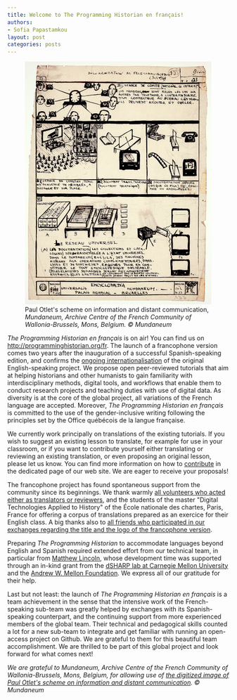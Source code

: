 ```yaml
---
title: Welcome to The Programming Historian en français!
authors:
- Sofia Papastamkou
layout: post
categories: posts
---
```


<p><figure><img src="/images/welcome-ph-fr/welcome-ph-fr.png" /><figcaption>Paul Otlet's scheme on information and distant communication, <i>Mundaneum, Archive Centre of the French Community of Wallonia-Brussels, Mons, Belgium. © Mundaneum</i></figcaption></figure></p>

_The Programming Historian en français_ is on air! You can find us on http://programminghistorian.org/fr. The launch of a francophone version comes two years after the inauguration of a successful Spanish-speaking edition, and confirms the [ongoing internationalisation](https://programminghistorian.org/en/about#history-of-the-project) of the original English-speaking project. We propose open peer-reviewed tutorials that aim at helping historians and other humanists to gain familiarity with interdisciplinary methods, digital tools, and workflows that enable them to conduct research projects and teaching duties with use of digital data. As diversity is at the core of the global project, all variations of the French language are accepted. Moreover, _The Programming Historian en français_ is committed to the use of the gender-inclusive writing following the principles set by the Office québécois de la langue française.   

We currently work principally on translations of the existing tutorials. If you wish to suggest an existing lesson to translate, for example for use in your classroom, or if you want to contribute yourself either translating or reviewing an existing translation, or even proposing an original lesson, please let us know. You can find more information on how to [contribute](https://programminghistorian.org/fr/contribuer) in the dedicated page of our web site. We are eager to receive your proposals!

The francophone project has found spontaneous support from the community since its beginnings. We thank warmly [all volunteers who acted either as translators or reviewers](https://github.com/programminghistorian/ph-submissions/issues?q=is%3Aissue+is%3Aopen+label%3AFrench), and the students of the master "Digital Technologies Applied to History" of the École nationale des chartes, Paris, France for offering a corpus of translations prepared as an exercice for their English class. A big thanks also to [all friends who participated in our exchanges regarding the title and the logo of the francophone version](https://github.com/programminghistorian/jekyll/issues/850).

Preparing _The Programming Historian_ to accommodate languages beyond English and Spanish required extended effort from our technical team, in particular from [Matthew Lincoln](https://github.com/mdlincoln), whose development time was supported through an in-kind grant from the [dSHARP lab at Carnegie Mellon University](http://dsharp.library.cmu.edu/) and the [Andrew W. Mellon Foundation](https://mellon.org/). We express all of our gratitude for their help.

Last but not least: the launch of _The Programming Historian en français_ is a team achievement in the sense that the intensive work of the French-speaking sub-team was greatly helped by exchanges with its Spanish-speaking counterpart, and the continuing support from more experienced members of the global team. Their technical and pedagogical skills counted a lot for a new sub-team to integrate and get familiar with running an open-access project on Github. We are grateful to them for this beautiful team accomplishment. We are thrilled to be part of this global project and look forward for what comes next!

_We are grateful to Mundaneum, Archive Centre of the French Community of Wallonia-Brussels, Mons, Belgium, for allowing use of [the digitized image of Paul Otlet's scheme on information and distant communication](http://archives.mundaneum.org/fr/versions-digitalisees/schema-de-paul-otlet-documentation-et-telecommunication). © Mundaneum_
